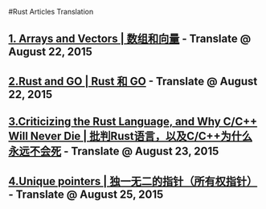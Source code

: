 #Rust Articles Translation
## [1. Arrays and Vectors | 数组和向量](https://github.com/ScottHuangZL/Rust-Articles-Translation/blob/master/Arrays%20and%20Vectors%20-%20Chinese.md "1. Arrays and Vectors | 数组和向量")  - Translate @ August 22, 2015
## [2.Rust and GO | Rust 和 GO](https://github.com/ScottHuangZL/Rust-Articles-Translation/blob/master/Rust%20and%20GO.md "2.Rust and GO | Rust 和 GO")  - Translate @ August 22, 2015
## [3.Criticizing the Rust Language, and Why C/C++ Will Never Die | 批判Rust语言，以及C/C++为什么永远不会死](https://github.com/ScottHuangZL/Rust-Articles-Translation/blob/master/Criticizing%20the%20Rust%20Language%2C%20and%20Why%20C_C%2B%2B%20Will%20Never%20Die.md "3.Criticizing the Rust Language, and Why C/C++ Will Never Die | 批判Rust语言，以及C/C++为什么永远不会死")  - Translate @ August 23, 2015
## [4.Unique pointers | 独一无二的指针（所有权指针）](https://github.com/ScottHuangZL/Rust-Articles-Translation/blob/master/r4cpp%20-%20Unique%20Pointer.md "4.Unique pointers | 独一无二的指针（所有权指针）")  - Translate @ August 25, 2015
